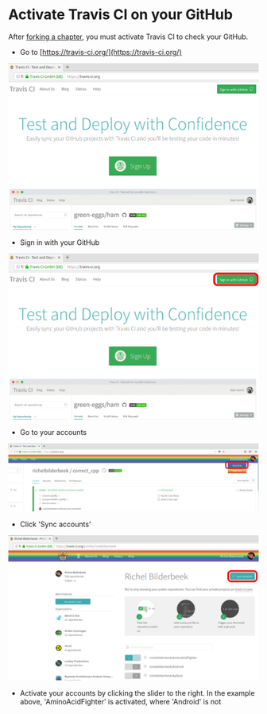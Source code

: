 # Activate Travis CI on your GitHub

After [forking a chapter](fork_a_chapter.md), you must activate Travis CI to check your GitHub.

 * Go to [https://travis-ci.org/](https://travis-ci.org/)

![The Travis CI homepage](pics/travis_ci_homepage.png)

 * Sign in with your GitHub

![The Travis CI homepage](pics/travis_ci_homepage_sign_in.png)

 * Go to your accounts

![Go to your Travis accounts](pics/travis_ci_go_to_accounts_accent.png)

 * Click 'Sync accounts'

![Your Travis CI account](pics/travis_ci_accounts_sync_accented.png)

 * Activate your accounts by clicking the slider to the right. In the example above, 'AminoAcidFighter' is activated, where 'Android' is not
